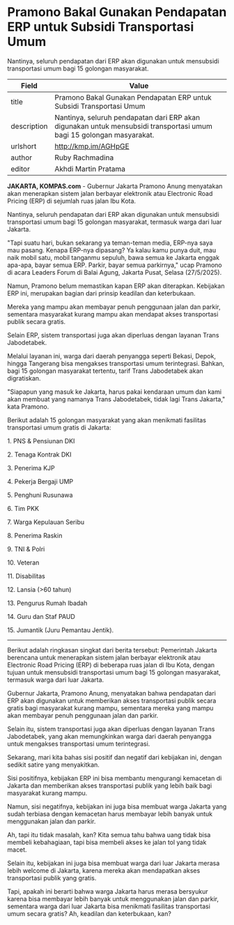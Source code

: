 # Pramono Bakal Gunakan Pendapatan ERP untuk Subsidi Transportasi Umum

Nantinya, seluruh pendapatan dari ERP akan digunakan untuk mensubsidi transportasi umum bagi 15 golongan masyarakat.

| Field       | Value                                                       |
|-------------|-------------------------------------------------------------|
| title       | Pramono Bakal Gunakan Pendapatan ERP untuk Subsidi Transportasi Umum |
| description | Nantinya, seluruh pendapatan dari ERP akan digunakan untuk mensubsidi transportasi umum bagi 15 golongan masyarakat. |
| urlshort    | http://kmp.im/AGHpGE |
| author      | Ruby Rachmadina |
| editor      | Akhdi Martin Pratama |

**JAKARTA, KOMPAS.com** - Gubernur Jakarta Pramono Anung menyatakan akan menerapkan sistem jalan berbayar elektronik atau Electronic Road Pricing (ERP) di sejumlah ruas jalan Ibu Kota.

Nantinya, seluruh pendapatan dari ERP akan digunakan untuk mensubsidi transportasi umum bagi 15 golongan masyarakat, termasuk warga dari luar Jakarta.

"Tapi suatu hari, bukan sekarang ya teman-teman media, ERP-nya saya mau pasang. Kenapa ERP-nya dipasang? Ya kalau kamu punya duit, mau naik mobil satu, mobil tanganmu sepuluh, bawa semua ke Jakarta enggak apa-apa, bayar semua ERP. Parkir, bayar semua parkirnya," ucap Pramono di acara Leaders Forum di Balai Agung, Jakarta Pusat, Selasa (27/5/2025).

Namun, Pramono belum memastikan kapan ERP akan diterapkan. Kebijakan ERP ini, merupakan bagian dari prinsip keadilan dan keterbukaan.

Mereka yang mampu akan membayar penuh penggunaan jalan dan parkir, sementara masyarakat kurang mampu akan mendapat akses transportasi publik secara gratis.

Selain ERP, sistem transportasi juga akan diperluas dengan layanan Trans Jabodetabek.

Melalui layanan ini, warga dari daerah penyangga seperti Bekasi, Depok, hingga Tangerang bisa mengakses transportasi umum terintegrasi. Bahkan, bagi 15 golongan masyarakat tertentu, tarif Trans Jabodetabek akan digratiskan.

"Siapapun yang masuk ke Jakarta, harus pakai kendaraan umum dan kami akan membuat yang namanya Trans Jabodetabek, tidak lagi Trans Jakarta," kata Pramono.

Berikut adalah 15 golongan masyarakat yang akan menikmati fasilitas transportasi umum gratis di Jakarta:

1\. PNS & Pensiunan DKI

2\. Tenaga Kontrak DKI

3\. Penerima KJP

4\. Pekerja Bergaji UMP

5\. Penghuni Rusunawa

6\. Tim PKK

7\. Warga Kepulauan Seribu

8\. Penerima Raskin

9\. TNI & Polri

10\. Veteran

11\. Disabilitas

12\. Lansia (\>60 tahun)

13\. Pengurus Rumah Ibadah

14\. Guru dan Staf PAUD

15\. Jumantik (Juru Pemantau Jentik).

---
Berikut adalah ringkasan singkat dari berita tersebut: Pemerintah Jakarta berencana untuk menerapkan sistem jalan berbayar elektronik atau Electronic Road Pricing (ERP) di beberapa ruas jalan di Ibu Kota, dengan tujuan untuk mensubsidi transportasi umum bagi 15 golongan masyarakat, termasuk warga dari luar Jakarta.

 Gubernur Jakarta, Pramono Anung, menyatakan bahwa pendapatan dari ERP akan digunakan untuk memberikan akses transportasi publik secara gratis bagi masyarakat kurang mampu, sementara mereka yang mampu akan membayar penuh penggunaan jalan dan parkir.

 Selain itu, sistem transportasi juga akan diperluas dengan layanan Trans Jabodetabek, yang akan memungkinkan warga dari daerah penyangga untuk mengakses transportasi umum terintegrasi.



Sekarang, mari kita bahas sisi positif dan negatif dari kebijakan ini, dengan sedikit satire yang menyakitkan.

 Sisi positifnya, kebijakan ERP ini bisa membantu mengurangi kemacetan di Jakarta dan memberikan akses transportasi publik yang lebih baik bagi masyarakat kurang mampu.

 Namun, sisi negatifnya, kebijakan ini juga bisa membuat warga Jakarta yang sudah terbiasa dengan kemacetan harus membayar lebih banyak untuk menggunakan jalan dan parkir.

 Ah, tapi itu tidak masalah, kan? Kita semua tahu bahwa uang tidak bisa membeli kebahagiaan, tapi bisa membeli akses ke jalan tol yang tidak macet.

 Selain itu, kebijakan ini juga bisa membuat warga dari luar Jakarta merasa lebih welcome di Jakarta, karena mereka akan mendapatkan akses transportasi publik yang gratis.

 Tapi, apakah ini berarti bahwa warga Jakarta harus merasa bersyukur karena bisa membayar lebih banyak untuk menggunakan jalan dan parkir, sementara warga dari luar Jakarta bisa menikmati fasilitas transportasi umum secara gratis? Ah, keadilan dan keterbukaan, kan?
